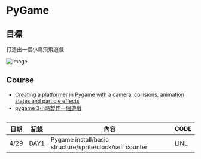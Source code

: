 # PyGame
## 目標
打造出一個小鳥飛飛遊戲

![image](https://user-images.githubusercontent.com/87524840/164912575-7006d1ba-46c7-48c8-bb2b-7e71bf34f16d.png)

## Course
* [Creating a platformer in Pygame with a camera, collisions, animation states and particle effects](https://youtu.be/YWN8GcmJ-jAQ)
* [pygame 3小時製作一個遊戲](https://youtu.be/61eX0bFAsYs)

## 
|日期|紀錄|內容|CODE|
|-|-|-|-|
|4/29|[DAY1](DAY1.md)|Pygame install/basic structure/sprite/clock/self counter|[LINL](DAY.py)|
